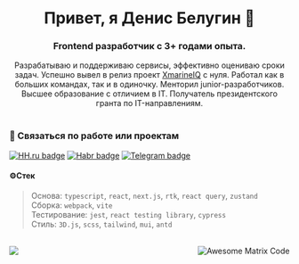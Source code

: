 <h1 align="center">Привет, я Денис Белугин 👋</h1>
<h3 align="center">Frontend разработчик с 3+ годами опыта.</h3>

<div align="center">
  Разрабатываю и поддерживаю сервисы, эффективно оцениваю сроки задач. Успешно вывел в релиз проект <a href="https://xmarineiq.com/">XmarineIQ</a> с нуля. Работал как в больших командах, так и в одиночку. Менторил junior-разработчиков.
Высшее образование с отличием в IT. Получатель президентского гранта по IT-направлениям.
</div>
<br/>

### 💬 Связаться по работе или проектам

[![HH.ru badge](https://img.shields.io/badge/Headhunter-ff0002)](https://hh.ru/resume/58c9ef3aff0f37c0680039ed1f714634725249)  [![Habr badge](https://img.shields.io/badge/Habr-619ebb)](https://habr.com/ru/users/NeeJed/) [![Telegram badge](https://img.shields.io/badge/Telegram-229fda)](https://t.me/@beldendev)

#### ⚙️Стек
> Основа: `typescript`, `react`, `next.js`, `rtk`, `react query`, `zustand` <br/>
> Сборка: `webpack`, `vite` <br/>
> Тестирование: `jest`, `react testing library`, `cypress` <br/>
> Стиль: `3D.js`, `scss`, `tailwind`, `mui`, `antd`
<br/>

<img src = 'https://github.com/MarikIshtar007/NeeeJed/blob/master/images/matrix.gif' alt = 'Awesome Matrix Code' align='right'/>
<img src = "https://github-readme-stats.vercel.app/api/top-langs/?username=NeeJed&layout=compact">

